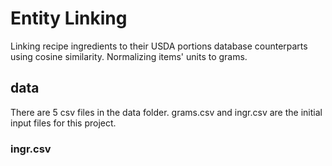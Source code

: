 # Entity Linking
Linking recipe ingredients to their USDA portions database counterparts using cosine similarity. Normalizing items' units to grams.

## data
There are 5 csv files in the data folder. grams.csv and ingr.csv are the initial input files for this project.

### ingr.csv


